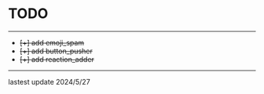 # TODO
---
- ~~[+] add emoji_spam~~
- ~~[+] add button_pusher~~
- ~~[+] add reaction_adder~~
---
lastest update 2024/5/27

